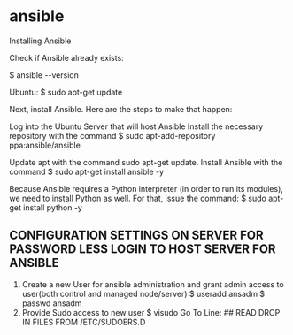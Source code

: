 # ansible

Installing Ansible

Check if Ansible already exists:

$ ansible --version

Ubuntu:
  $ sudo apt-get update

Next, install Ansible. Here are the steps to make that happen:

Log into the Ubuntu Server that will host Ansible
Install the necessary repository with the command 
  $ sudo apt-add-repository ppa:ansible/ansible

Update apt with the command sudo apt-get update.
Install Ansible with the command 
  $ sudo apt-get install ansible -y

Because Ansible requires a Python interpreter (in order to run its modules), we need to install Python as well. For that, issue the command:
  $ sudo apt-get install python -y
  
CONFIGURATION SETTINGS ON SERVER FOR PASSWORD LESS LOGIN TO HOST SERVER FOR ANSIBLE
------------------------------------------------------------------------------------
1. Create a new User for ansible administration and grant admin access to user(both control and managed node/server)
  $ useradd ansadm
  $ passwd ansadm
2. Provide Sudo access to new user
  $ visudo
  Go To Line: ## READ DROP IN FILES FROM /ETC/SUDOERS.D
